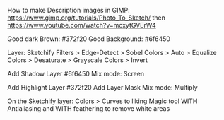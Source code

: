 How to make Description images in GIMP:
https://www.gimp.org/tutorials/Photo_To_Sketch/
then
https://www.youtube.com/watch?v=mcxytGVErW4

Good dark Brown: #372f20
Good Background: #6f6450

Layer: Sketchify
    Filters > Edge-Detect > Sobel
    Colors > Auto > Equalize
    Colors > Desaturate > Grayscale
    Colors > Invert

Add Shadow Layer
    #6f6450
    Mix mode: Screen

Add Highlight Layer
    #372f20
    Add Layer Mask
    Mix mode: Multiply

On the Sketchify layer:
    Colors > Curves to liking
    Magic tool WITH Antialiasing and WITH feathering to remove white areas
